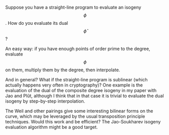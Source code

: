 Suppose you have a straight-line program to evaluate an isogeny
$$\phi$$. How do you evaluate its dual $$\hat{\phi}$$ ?

An easy way: if you have enough points of order prime to the degree,
evaluate $$\phi$$ on them, multiply them by the degree, then
interpolate.

And in general? What if the straight-line program is sublinear (which
actually happens very often in cryptography)? One example is the
evaluation of the dual of the composite degree isogeny in my paper
with Jao and Plût, although I think that in that case it is trivial to
evaluate the dual isogeny by step-by-step interpolation.

The Weil and other pairings give some interesting bilinear forms on
the curve, which may be leveraged by the usual transposition principle
techniques. Would this work and be efficient? The Jao-Soukharev
isogeny evaluation algorithm might be a good target.
